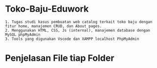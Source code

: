 # Toko-Baju-Eduwork
    1. Tugas studi kasus pembuatan web catalog terkait toko baju dengan fitur home, manajemen CRUD, dan About pages.
    2. Menggunakan HTML, CSS, Js (internal), manajemen database dengan MySQL phpMyAdmin
    3. Tools yang digunakan Vscode dan XAMPP localhost PhpMyAdmin

# Penjelasan File tiap Folder
